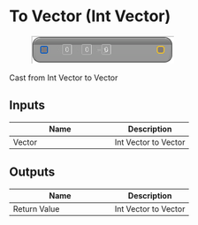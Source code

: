 # To Vector (Int Vector)

<div align="left" data-full-width="false">

<figure><img src="To_Vector_(Int_Vector).png" alt=""><figcaption></figcaption></figure>

</div>

Cast from Int Vector to Vector

## Inputs

<table>
<thead><tr><th width="170">Name</th><th>Description</th></tr></thead>
<tbody>
<tr><td>Vector</td><td>Int Vector to Vector</td></tr>
</tbody>
</table>

## Outputs

<table>
<thead><tr><th width="170">Name</th><th>Description</th></tr></thead>
<tbody>
<tr><td>Return Value</td><td>Int Vector to Vector</td></tr>
</tbody>
</table>